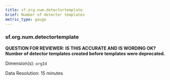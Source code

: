 ```yaml
---
title: sf.org.num.detectortemplate
brief: Number of detector templates
metric_type: gauge
---
```

### sf.org.num.detectortemplate

**QUESTION FOR REVIEWER: IS THIS ACCURATE AND IS WORDING OK? Number of detector templates created before templates were deprecated.**

Dimension(s): `orgId`

Data Resolution: 15 minutes
